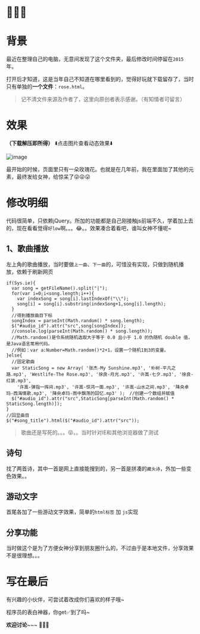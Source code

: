# 🌹🌹🌹

# 背景

最近在整理自己的电脑，无意间发现了这个文件夹，最后修改时间停留在`2015`年。

打开后才知道，这是当年自己不知道在哪里看到的，觉得好玩就下载留存了，当时只有单独的**一个文件**：`rose.html`。

> 记不清文件来源及作者了，这里向原创者表示感谢。（有知情者可留言）

# 效果

**（下载解压即所得）**   ⬇️点击图片查看动态效果⬇️

![image](http://pwfvtet6u.bkt.clouddn.com/rose.gif)

最开始的时候，页面里只有一朵玫瑰花。也就是在几年前，我在里面加了其他的元素，最终发给女神，给惊呆了😜😜😜

# 修改明细
代码很简单，只依赖jQuery。所加的功能都是自己刚接触js前端不久，学着加上去的，现在看看觉得`好low`啊。。。😂。。效果凑合着看吧，谁叫女神不懂呢~

## 1、歌曲播放

左上角的歌曲播放，当时要做`上一曲`、`下一曲`的，可惜没有实现，只做到随机播放，依赖于刷新网页

```
if(Sys.ie){
  var song = getFileName().split("|");
  for(var i=0;i<song.length;i++){
    var indexSong = song[i].lastIndexOf("\\");
    song[i] = song[i].substring(indexSong+1,song[i].length);
  }
  //得到播放曲目下标
  songIndex = parseInt(Math.random() * song.length);
  $("#audio_id").attr("src",song[songIndex]);
  //console.log(parseInt(Math.random() * song.length));
  //Math.random()是令系统随机选取大于等于 0.0 且小于 1.0 的伪随机 double 值，是Java语言常用代码。
  //例如：var a:Number=Math.random()*2+1，设置一个随机1到3的变量。
}else{
  //固定歌曲 
  var StaticSong = new Array( '张杰-My Sunshine.mp3', '朴树-平凡之路.mp3', 'Westlife-The Rose.mp3', '徐良-月光.mp3', '许嵩-七夕.mp3', '徐良-红装.mp3',
    '许嵩-弹指一挥间.mp3', '许嵩-惊鸿一面.mp3', '许嵩-山水之间.mp3', '降央卓玛-西海情歌.mp3', '降央卓玛-雨中飘荡的回忆.mp3' );　//创建一个数组并赋值
  $("#audio_id").attr("src",StaticSong[parseInt(Math.random() * StaticSong.length)]);
}
//回显曲目
$("#song_title").html($("#audio_id").attr("src"));
```
> 歌曲还是写死的。。。😝。。当时针对IE和其他浏览器做了测试

## 诗句
找了两首诗，其中一首是网上直接能搜到的，另一首是拼凑的`藏头诗`，外加一些变色效果。。

## 游动文字
首尾各加了一些游动文字效果，简单的`html标签` 加 `js`实现

## 分享功能
当时做这个是为了方便女神分享到朋友圈什么的，不过由于是本地文件，分享效果不是很理想。。。

# 写在最后

有兴趣的小伙伴，可尝试着改成你们喜欢的样子哦~

程序员的表白神器，你get✅到了吗~

__**欢迎讨论**__~~~ 🌹🌹🌹

